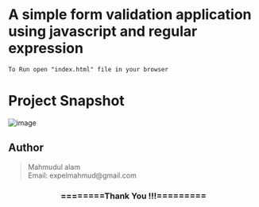 # A simple form validation application using javascript and regular expression
```
To Run open "index.html" file in your browser
```

# Project Snapshot
![image](https://user-images.githubusercontent.com/19981097/57442335-93e87e80-726d-11e9-9f77-89edfe2e3212.png)

## Author
<blockquote>
  Mahmudul alam<br>
  Email: expelmahmud@gmail.com
</blockquote>

<div align="center">
    <h3>========Thank You !!!=========</h3>
</div>